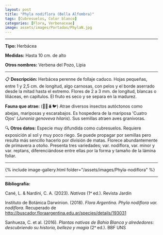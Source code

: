 ```yaml
---
layout: post
title: "Phyla nodiflora (Bella Alfombra)"
tags: [Cubresuelos, Color blanco]
categories: [Flora, Verbenaceae]
image: assets/images/Portadas/PhylaN.jpg
---
```


***

**Tipo:** Herbácea

**Medidas:** Hasta 10 cm. de alto

**Otros nombres:** Verbena del Pozo, Lipia

***

📋 **Descripción:** Herbácea perenne de follaje caduco. Hojas pequeñas, entre 1 y 2,5 cm. de longitud, algo carnosas, con pelos y el borde aserrado desde la mitad hasta el extremo. Flores de 2 a 3 mm. de longitud, blancas o liliáceas, en capítulos. El fruto es seco y se separa en la madurez.

**Fauna que atrae:** (🦋🐝🪲🐦) Atrae diversos insectos autóctonos como abejas, mariposas y escarabajos. Es hospedera de la mariposa 'Cuatro Ojos' (*Junonia genoveva hilaris*). Sus semillas atraen aves granívoras.

🔍 **Otros datos:** Especie muy difundida como cubresuelos. Requiere exposición al sol y muy poco riego. Se puede propagar por semillas pero resulta más sencillo hacerlo por división de matas. Florece abundantemente de primavera a otoño. Presenta tres variedades; var. nodiflora, var. minor y var. reptans, diferenciándose entre ellas por la forma y tamaño de la lámina foliar.

------

{% include image-gallery.html folder="/assets/images/Phyla-nodiflora" %}

***

**Bibliografía:**

Cané, L. & Nardini, C. A. (2023). *Nativas* (1ᵃ ed.). Revista Jardín

Instituto de Botánica Darwinion. (2018). *Flora Argentina. Phyla nodiflora var. nodiflora*. Recuperado de http://buscador.floraargentina.edu.ar/species/details/193031

Sanhueza, C. et al. (2016). *Plantas nativas de Bahía Blanca y alrededores: descubriendo su historia, belleza y magia* (2ᵃ ed.). BBF UNS
